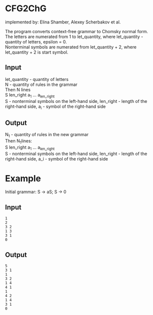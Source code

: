 
# CFG2ChG 

implemented by: Elina Shamber, Alexey Scherbakov et al.

The program converts context-free grammar to Chomsky normal form.  
The letters are numerated from 1 to let_quantity, where let_quantity - quantity of letters, epsilon = 0.  
Nonterminal symbols are numerated from let_quantity + 2, where let_quantity + 2 is start symbol.  

## Input

let_quantity - quantity of letters  
N - quantity of rules in the grammar  
Then N lines  
S len_right a<sub>1</sub> ... a<sub>len_right</sub>  
S - nonterminal symbols on the left-hand side, len_right - length of the right-hand side, a<sub>i</sub> - symbol of the right-hand side  

## Output

N<sub>1</sub> - quantity of rules in the new grammar\
Then N<sub>1</sub>lines:  
S len_right a<sub>1</sub> ... a<sub>len_right</sub>  
S - nonterminal symbols on the left-hand side, len_right - length of the right-hand side, a_i - symbol of the right-hand side

# Example

Initial grammar: S -> aS; S -> 0

## Input
    1
    2
    3 2
    1 3
    3 1
    0

## Output

    5
    3 1
    1
    3 2
    1 4
    4 1
    1
    4 2
    1 4
    3 1
    0
